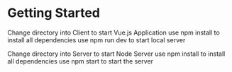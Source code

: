 # Getting Started

Change directory into Client to start Vue.js Application
use npm install to install all dependencies
use npm run dev to start local server

Change directory into Server to start Node Server
use npm install to install all dependencies
use npm start to start the server
